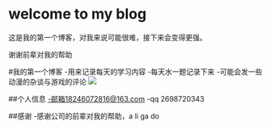 # welcome to my blog

这是我的第一个博客，对我来说可能很难，接下来会变得更强。

谢谢前辈对我的帮助

#我的第一个博客
-用来记录每天的学习内容
-每天水一题记录下来
-可能会发一些动漫的杂谈与游戏的评论
![](https://ss1.bdstatic.com/70cFvXSh_Q1YnxGkpoWK1HF6hhy/it/u=3783055798,785221597&fm=27&gp=0.jpg)



##个人信息
-邮箱18246072816@163.com
-qq
2698720343

##感谢
-感谢公司的前辈对我的帮助，a li ga do
